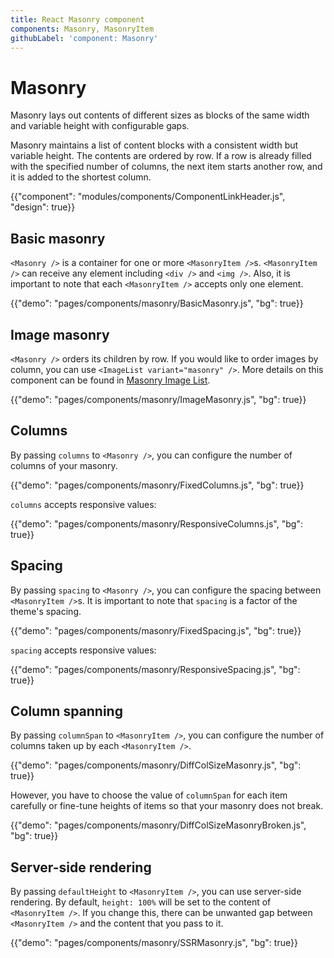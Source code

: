 ```yaml
---
title: React Masonry component
components: Masonry, MasonryItem
githubLabel: 'component: Masonry'
---
```


# Masonry

<p class="description">Masonry lays out contents of different sizes as blocks of the same width and variable height with configurable gaps.</p>

Masonry maintains a list of content blocks with a consistent width but variable height.
The contents are ordered by row.
If a row is already filled with the specified number of columns, the next item starts another row, and it is added to the shortest column.

{{"component": "modules/components/ComponentLinkHeader.js", "design": true}}

## Basic masonry

`<Masonry />` is a container for one or more `<MasonryItem />`s. `<MasonryItem />` can receive any element including `<div />` and `<img />`. Also, it is important to note that each `<MasonryItem />` accepts only one element.

{{"demo": "pages/components/masonry/BasicMasonry.js", "bg": true}}

## Image masonry

`<Masonry />` orders its children by row.
If you would like to order images by column, you can use `<ImageList variant="masonry" />`. More details on this component can be found in [Masonry Image List](/components/image-list/#masonry-image-list).

{{"demo": "pages/components/masonry/ImageMasonry.js", "bg": true}}

## Columns

By passing `columns` to `<Masonry />`, you can configure the number of columns of your masonry.

{{"demo": "pages/components/masonry/FixedColumns.js", "bg": true}}

`columns` accepts responsive values:

{{"demo": "pages/components/masonry/ResponsiveColumns.js", "bg": true}}

## Spacing

By passing `spacing` to `<Masonry />`, you can configure the spacing between `<MasonryItem />`s.
It is important to note that `spacing` is a factor of the theme's spacing.

{{"demo": "pages/components/masonry/FixedSpacing.js", "bg": true}}

`spacing` accepts responsive values:

{{"demo": "pages/components/masonry/ResponsiveSpacing.js", "bg": true}}

## Column spanning

By passing `columnSpan` to `<MasonryItem />`, you can configure the number of columns taken up by each `<MasonryItem />`.

{{"demo": "pages/components/masonry/DiffColSizeMasonry.js", "bg": true}}

However, you have to choose the value of `columnSpan` for each item carefully or fine-tune heights of items so that your masonry does not break.

{{"demo": "pages/components/masonry/DiffColSizeMasonryBroken.js", "bg": true}}

## Server-side rendering

By passing `defaultHeight` to `<MasonryItem />`, you can use server-side rendering. By default, `height: 100%` will be set to the content of `<MasonryItem />`. If you change this, there can be unwanted gap between `<MasonryItem />` and the content that you pass to it.

{{"demo": "pages/components/masonry/SSRMasonry.js", "bg": true}}
